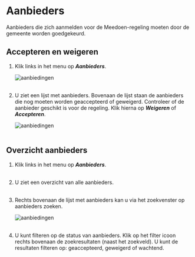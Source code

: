 # Aanbieders

Aanbieders die zich aanmelden voor de Meedoen-regeling moeten door de gemeente worden goedgekeurd.

## Accepteren en weigeren

1.  Klik links in het menu op **_Aanbieders_**.

    <img src="https://raw.githubusercontent.com/teamforus/manuals/master/img/manual-gemeente-aanbieders-menu.png" alt="aanbiedingen"  style="max-width:300px">
    <br />&nbsp;

2.  U ziet een lijst met aanbieders. Bovenaan de lijst staan de aanbieders die nog moeten worden geaccepteerd of geweigerd. Controleer of de aanbieder geschikt is voor de regeling. Klik hierna op **_Weigeren_** of **_Accepteren_**.

    <img src="https://raw.githubusercontent.com/teamforus/manuals/master/img/manual-gemeente-aanbieders-overzicht.png" alt="aanbiedingen"  style="max-width:500px">
    <br />&nbsp;

## Overzicht aanbieders

1.  Klik links in het menu op **_Aanbieders_**.
<br />&nbsp;

2. U ziet een overzicht van alle aanbieders.
<br />&nbsp;

3. Rechts bovenaan de lijst met aanbieders kan u via het zoekvenster op aanbieders zoeken.

    <img src="https://raw.githubusercontent.com/teamforus/manuals/master/img/manual-gemeente-aanbieders-filter.png" alt="aanbiedingen"  style="max-width:300px">
    <br />&nbsp;

4. U kunt filteren op de status van aanbieders. Klik op het filter icoon rechts bovenaan de zoekresultaten (naast het zoekveld). U kunt de resultaten filteren op: geaccepteerd, geweigerd of wachtend.
<br />&nbsp;
